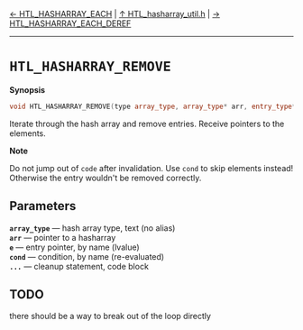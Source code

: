 [&#8592; HTL_HASHARRAY_EACH](HTL_hasharray_util.h--htl_hasharray_each.md) | [&#8593; HTL_hasharray_util.h](HTL_hasharray_util.h.md) | [&#8594; HTL_HASHARRAY_EACH_DEREF](HTL_hasharray_util.h--htl_hasharray_each_deref.md)
***

# `HTL_HASHARRAY_REMOVE`
**Synopsis**

```cpp
void HTL_HASHARRAY_REMOVE(type array_type, array_type* arr, entry_type*# e, bool# cond, {} ...code)
```

Iterate through the hash array and remove entries.
Receive pointers to the elements.


**Note**  


Do not jump out of `code` after invalidation.
Use `cond` to skip elements instead!
Otherwise the entry wouldn't be removed correctly.


## Parameters
**`array_type`** &#8213; hash array type,         text (no alias)  
**`arr`** &#8213; pointer to a hasharray  
**`e`** &#8213; entry pointer,           by name (lvalue)  
**`cond`** &#8213; condition,               by name (re-evaluated)  
**`...`** &#8213; cleanup statement,       code block  
## TODO

there should be a way to break out of the loop directly


